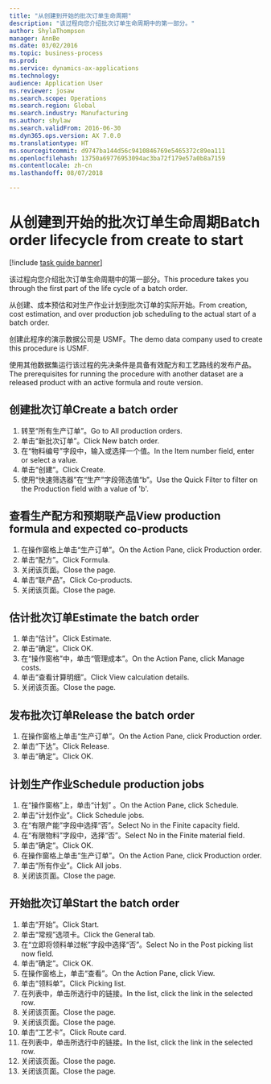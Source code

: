 ```yaml
--- 
title: "从创建到开始的批次订单生命周期"
description: "该过程向您介绍批次订单生命周期中的第一部分。"
author: ShylaThompson
manager: AnnBe
ms.date: 03/02/2016
ms.topic: business-process
ms.prod: 
ms.service: dynamics-ax-applications
ms.technology: 
audience: Application User
ms.reviewer: josaw
ms.search.scope: Operations
ms.search.region: Global
ms.search.industry: Manufacturing
ms.author: shylaw
ms.search.validFrom: 2016-06-30
ms.dyn365.ops.version: AX 7.0.0
ms.translationtype: HT
ms.sourcegitcommit: d9747ba144d56c9410846769e5465372c89ea111
ms.openlocfilehash: 13750a69776953094ac3ba72f179e57a0b8a7159
ms.contentlocale: zh-cn
ms.lasthandoff: 08/07/2018

---
```

# <a name="batch-order-lifecycle-from-create-to-start"></a><span data-ttu-id="1a81c-103">从创建到开始的批次订单生命周期</span><span class="sxs-lookup"><span data-stu-id="1a81c-103">Batch order lifecycle from create to start</span></span>

[!include [task guide banner](../../includes/task-guide-banner.md)]

<span data-ttu-id="1a81c-104">该过程向您介绍批次订单生命周期中的第一部分。</span><span class="sxs-lookup"><span data-stu-id="1a81c-104">This procedure takes you through the first part of the life cycle of a batch order.</span></span>

<span data-ttu-id="1a81c-105">从创建、成本预估和对生产作业计划到批次订单的实际开始。</span><span class="sxs-lookup"><span data-stu-id="1a81c-105">From creation, cost estimation, and over production job scheduling to the actual start of a batch order.</span></span>



<span data-ttu-id="1a81c-106">创建此程序的演示数据公司是 USMF。</span><span class="sxs-lookup"><span data-stu-id="1a81c-106">The demo data company used to create this procedure is USMF.</span></span> 



<span data-ttu-id="1a81c-107">使用其他数据集运行该过程的先决条件是具备有效配方和工艺路线的发布产品。</span><span class="sxs-lookup"><span data-stu-id="1a81c-107">The prerequisites for running the procedure with another dataset are a released product with an active formula and route version.</span></span>


## <a name="create-a-batch-order"></a><span data-ttu-id="1a81c-108">创建批次订单</span><span class="sxs-lookup"><span data-stu-id="1a81c-108">Create a batch order</span></span>
1. <span data-ttu-id="1a81c-109">转至“所有生产订单”。</span><span class="sxs-lookup"><span data-stu-id="1a81c-109">Go to All production orders.</span></span>
2. <span data-ttu-id="1a81c-110">单击“新批次订单”。</span><span class="sxs-lookup"><span data-stu-id="1a81c-110">Click New batch order.</span></span>
3. <span data-ttu-id="1a81c-111">在“物料编号”字段中，输入或选择一个值。</span><span class="sxs-lookup"><span data-stu-id="1a81c-111">In the Item number field, enter or select a value.</span></span>
4. <span data-ttu-id="1a81c-112">单击“创建”。</span><span class="sxs-lookup"><span data-stu-id="1a81c-112">Click Create.</span></span>
5. <span data-ttu-id="1a81c-113">使用“快速筛选器”在“生产”字段筛选值“b”。</span><span class="sxs-lookup"><span data-stu-id="1a81c-113">Use the Quick Filter to filter on the Production field with a value of 'b'.</span></span>

## <a name="view-production-formula-and-expected-co-products"></a><span data-ttu-id="1a81c-114">查看生产配方和预期联产品</span><span class="sxs-lookup"><span data-stu-id="1a81c-114">View production formula and expected co-products</span></span>
1. <span data-ttu-id="1a81c-115">在操作窗格上单击“生产订单”。</span><span class="sxs-lookup"><span data-stu-id="1a81c-115">On the Action Pane, click Production order.</span></span>
2. <span data-ttu-id="1a81c-116">单击“配方”。</span><span class="sxs-lookup"><span data-stu-id="1a81c-116">Click Formula.</span></span>
3. <span data-ttu-id="1a81c-117">关闭该页面。</span><span class="sxs-lookup"><span data-stu-id="1a81c-117">Close the page.</span></span>
4. <span data-ttu-id="1a81c-118">单击“联产品”。</span><span class="sxs-lookup"><span data-stu-id="1a81c-118">Click Co-products.</span></span>
5. <span data-ttu-id="1a81c-119">关闭该页面。</span><span class="sxs-lookup"><span data-stu-id="1a81c-119">Close the page.</span></span>

## <a name="estimate-the-batch-order"></a><span data-ttu-id="1a81c-120">估计批次订单</span><span class="sxs-lookup"><span data-stu-id="1a81c-120">Estimate the batch order</span></span>
1. <span data-ttu-id="1a81c-121">单击“估计”。</span><span class="sxs-lookup"><span data-stu-id="1a81c-121">Click Estimate.</span></span>
2. <span data-ttu-id="1a81c-122">单击“确定”。</span><span class="sxs-lookup"><span data-stu-id="1a81c-122">Click OK.</span></span>
3. <span data-ttu-id="1a81c-123">在“操作窗格”中，单击“管理成本”。</span><span class="sxs-lookup"><span data-stu-id="1a81c-123">On the Action Pane, click Manage costs.</span></span>
4. <span data-ttu-id="1a81c-124">单击“查看计算明细”。</span><span class="sxs-lookup"><span data-stu-id="1a81c-124">Click View calculation details.</span></span>
5. <span data-ttu-id="1a81c-125">关闭该页面。</span><span class="sxs-lookup"><span data-stu-id="1a81c-125">Close the page.</span></span>

## <a name="release-the-batch-order"></a><span data-ttu-id="1a81c-126">发布批次订单</span><span class="sxs-lookup"><span data-stu-id="1a81c-126">Release the batch order</span></span>
1. <span data-ttu-id="1a81c-127">在操作窗格上单击“生产订单”。</span><span class="sxs-lookup"><span data-stu-id="1a81c-127">On the Action Pane, click Production order.</span></span>
2. <span data-ttu-id="1a81c-128">单击“下达”。</span><span class="sxs-lookup"><span data-stu-id="1a81c-128">Click Release.</span></span>
3. <span data-ttu-id="1a81c-129">单击“确定”。</span><span class="sxs-lookup"><span data-stu-id="1a81c-129">Click OK.</span></span>

## <a name="schedule-production-jobs"></a><span data-ttu-id="1a81c-130">计划生产作业</span><span class="sxs-lookup"><span data-stu-id="1a81c-130">Schedule production jobs</span></span>
1. <span data-ttu-id="1a81c-131">在“操作窗格”上，单击“计划” 。</span><span class="sxs-lookup"><span data-stu-id="1a81c-131">On the Action Pane, click Schedule.</span></span>
2. <span data-ttu-id="1a81c-132">单击“计划作业”。</span><span class="sxs-lookup"><span data-stu-id="1a81c-132">Click Schedule jobs.</span></span>
3. <span data-ttu-id="1a81c-133">在“有限产能”字段中选择“否”。</span><span class="sxs-lookup"><span data-stu-id="1a81c-133">Select No in the Finite capacity field.</span></span>
4. <span data-ttu-id="1a81c-134">在“有限物料”字段中，选择“否”。</span><span class="sxs-lookup"><span data-stu-id="1a81c-134">Select No in the Finite material field.</span></span>
5. <span data-ttu-id="1a81c-135">单击“确定”。</span><span class="sxs-lookup"><span data-stu-id="1a81c-135">Click OK.</span></span>
6. <span data-ttu-id="1a81c-136">在操作窗格上单击“生产订单”。</span><span class="sxs-lookup"><span data-stu-id="1a81c-136">On the Action Pane, click Production order.</span></span>
7. <span data-ttu-id="1a81c-137">单击“所有作业”。</span><span class="sxs-lookup"><span data-stu-id="1a81c-137">Click All jobs.</span></span>
8. <span data-ttu-id="1a81c-138">关闭该页面。</span><span class="sxs-lookup"><span data-stu-id="1a81c-138">Close the page.</span></span>

## <a name="start-the-batch-order"></a><span data-ttu-id="1a81c-139">开始批次订单</span><span class="sxs-lookup"><span data-stu-id="1a81c-139">Start the batch order</span></span>
1. <span data-ttu-id="1a81c-140">单击“开始”。</span><span class="sxs-lookup"><span data-stu-id="1a81c-140">Click Start.</span></span>
2. <span data-ttu-id="1a81c-141">单击“常规”选项卡。</span><span class="sxs-lookup"><span data-stu-id="1a81c-141">Click the General tab.</span></span>
3. <span data-ttu-id="1a81c-142">在“立即将领料单过帐”字段中选择“否”。</span><span class="sxs-lookup"><span data-stu-id="1a81c-142">Select No in the Post picking list now field.</span></span>
4. <span data-ttu-id="1a81c-143">单击“确定”。</span><span class="sxs-lookup"><span data-stu-id="1a81c-143">Click OK.</span></span>
5. <span data-ttu-id="1a81c-144">在操作窗格上，单击“查看”。</span><span class="sxs-lookup"><span data-stu-id="1a81c-144">On the Action Pane, click View.</span></span>
6. <span data-ttu-id="1a81c-145">单击“领料单”。</span><span class="sxs-lookup"><span data-stu-id="1a81c-145">Click Picking list.</span></span>
7. <span data-ttu-id="1a81c-146">在列表中，单击所选行中的链接。</span><span class="sxs-lookup"><span data-stu-id="1a81c-146">In the list, click the link in the selected row.</span></span>
8. <span data-ttu-id="1a81c-147">关闭该页面。</span><span class="sxs-lookup"><span data-stu-id="1a81c-147">Close the page.</span></span>
9. <span data-ttu-id="1a81c-148">关闭该页面。</span><span class="sxs-lookup"><span data-stu-id="1a81c-148">Close the page.</span></span>
10. <span data-ttu-id="1a81c-149">单击“工艺卡”。</span><span class="sxs-lookup"><span data-stu-id="1a81c-149">Click Route card.</span></span>
11. <span data-ttu-id="1a81c-150">在列表中，单击所选行中的链接。</span><span class="sxs-lookup"><span data-stu-id="1a81c-150">In the list, click the link in the selected row.</span></span>
12. <span data-ttu-id="1a81c-151">关闭该页面。</span><span class="sxs-lookup"><span data-stu-id="1a81c-151">Close the page.</span></span>
13. <span data-ttu-id="1a81c-152">关闭该页面。</span><span class="sxs-lookup"><span data-stu-id="1a81c-152">Close the page.</span></span>


